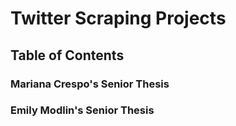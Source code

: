 # Twitter Scraping Projects
## Table of Contents
### Mariana Crespo's Senior Thesis
### Emily Modlin's Senior Thesis

